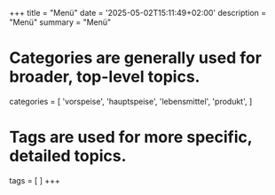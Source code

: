 +++
title = "Menü"
date = '2025-05-02T15:11:49+02:00'
description = "Menü"
summary = "Menü"
# Categories are generally used for broader, top-level topics.
categories = [
 'vorspeise',
 'hauptspeise',
 'lebensmittel',
 'produkt',
]
# Tags are used for more specific, detailed topics.
tags = [
]
+++

